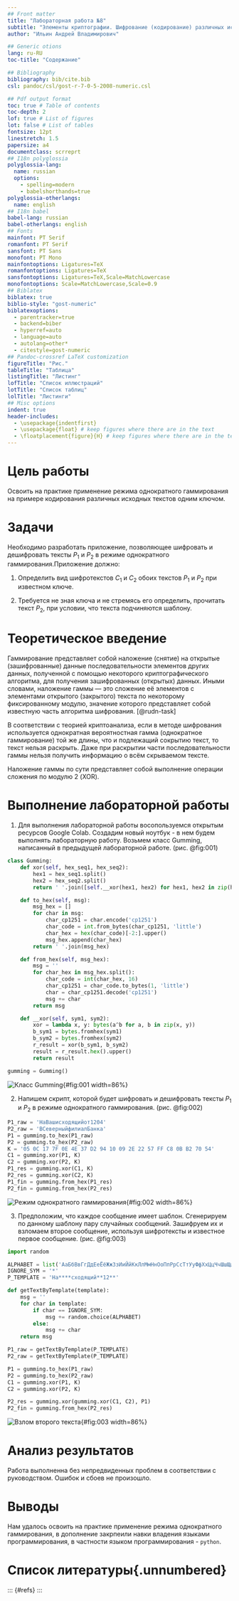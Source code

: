 ```yaml
---
## Front matter
title: "Лабораторная работа №8"
subtitle: "Элементы криптографии. Шифрование (кодирование) различных исходных текстов одним ключом"
author: "Ильин Андрей Владимирович"

## Generic otions
lang: ru-RU
toc-title: "Содержание"

## Bibliography
bibliography: bib/cite.bib
csl: pandoc/csl/gost-r-7-0-5-2008-numeric.csl

## Pdf output format
toc: true # Table of contents
toc-depth: 2
lof: true # List of figures
lot: false # List of tables
fontsize: 12pt
linestretch: 1.5
papersize: a4
documentclass: scrreprt
## I18n polyglossia
polyglossia-lang:
  name: russian
  options:
	- spelling=modern
	- babelshorthands=true
polyglossia-otherlangs:
  name: english
## I18n babel
babel-lang: russian
babel-otherlangs: english
## Fonts
mainfont: PT Serif
romanfont: PT Serif
sansfont: PT Sans
monofont: PT Mono
mainfontoptions: Ligatures=TeX
romanfontoptions: Ligatures=TeX
sansfontoptions: Ligatures=TeX,Scale=MatchLowercase
monofontoptions: Scale=MatchLowercase,Scale=0.9
## Biblatex
biblatex: true
biblio-style: "gost-numeric"
biblatexoptions:
  - parentracker=true
  - backend=biber
  - hyperref=auto
  - language=auto
  - autolang=other*
  - citestyle=gost-numeric
## Pandoc-crossref LaTeX customization
figureTitle: "Рис."
tableTitle: "Таблица"
listingTitle: "Листинг"
lofTitle: "Список иллюстраций"
lotTitle: "Список таблиц"
lolTitle: "Листинги"
## Misc options
indent: true
header-includes:
  - \usepackage{indentfirst}
  - \usepackage{float} # keep figures where there are in the text
  - \floatplacement{figure}{H} # keep figures where there are in the text
---
```


# Цель работы

Освоить на практике применение режима однократного гаммирования на примере кодирования различных исходных текстов одним ключом.

# Задачи

Необходимо разработать приложение, позволяющее шифровать и дешифровать тексты $P_1$ и $P_2$ в режиме однократного гаммирования.Приложение должно:

1. Определить вид шифротекстов $C_1$ и $C_2$ обоих текстов $P_1$ и $P_2$ при известном ключе.

2. Требуется не зная ключа и не стремясь его определить, прочитать текст $P_2$, при условии, что текста подчиняются шаблону.

# Теоретическое введение

Гаммирование представляет собой наложение (снятие) на открытые (зашифрованные) данные последовательности элементов других данных, полученной с помощью некоторого криптографического алгоритма, для получения зашифрованных (открытых) данных. Иными словами, наложение гаммы — это сложение её элементов с элементами открытого (закрытого) текста по некоторому фиксированному модулю, значение которого представляет собой известную часть алгоритма шифрования. [@rudn-task]

В соответствии с теорией криптоанализа, если в методе шифрования используется однократная вероятностная гамма (однократное гаммирование) той же длины, что и подлежащий сокрытию текст, то текст нельзя раскрыть. Даже при раскрытии части последовательности гаммы нельзя получить информацию о всём скрываемом тексте.

Наложение гаммы по сути представляет собой выполнение операции сложения по модулю 2 (XOR).

# Выполнение лабораторной работы

1. Для выполнения лабораторной работы восопользуемся открытым ресурсов Google Colab. Создадим новый ноутбук - в нем будем выполнять лабораторную работу. Возьмем класс Gumming, написанный в предыдущей лабораторной работе. (рис. @fig:001)

```python
class Gumming:
    def xor(self, hex_seq1, hex_seq2):
        hex1 = hex_seq1.split()
        hex2 = hex_seq2.split()
        return ' '.join([self.__xor(hex1, hex2) for hex1, hex2 in zip(hex1, hex2)])

    def to_hex(self, msg):
        msg_hex = []
        for char in msg:
            char_cp1251 = char.encode('cp1251')
            char_code = int.from_bytes(char_cp1251, 'little')
            char_hex = hex(char_code)[-2:].upper()
            msg_hex.append(char_hex)
        return ' '.join(msg_hex)

    def from_hex(self, msg_hex):
        msg = ''
        for char_hex in msg_hex.split():
            char_code = int(char_hex, 16)
            char_cp1251 = char_code.to_bytes(1, 'little')
            char = char_cp1251.decode('cp1251')
            msg += char
        return msg

    def __xor(self, sym1, sym2):
        xor = lambda x, y: bytes(a^b for a, b in zip(x, y))
        b_sym1 = bytes.fromhex(sym1)
        b_sym2 = bytes.fromhex(sym2)
        r_result = xor(b_sym1, b_sym2)
        result = r_result.hex().upper()
        return result

gumming = Gumming()
```

![Класс Gumming](images/01.png){#fig:001 width=86%}

2. Напишем скрипт, которой будет шифровать и дешифровать тексты $P_1$ и $P_2$ в режиме однократного гаммирования. (рис. @fig:002)

```python
P1_raw = 'НаВашисходящийот1204'
P2_raw = 'ВСеверныйфилиалБанка'
P1 = gumming.to_hex(P1_raw)
P2 = gumming.to_hex(P2_raw)
K = '05 0C 17 7F 0E 4E 37 D2 94 10 09 2E 22 57 FF C8 0B B2 70 54'
C1 = gumming.xor(P1, K)
C2 = gumming.xor(P2, K)
P1_res = gumming.xor(C1, K)
P2_res = gumming.xor(C2, K)
P1_fin = gumming.from_hex(P1_res)
P2_fin = gumming.from_hex(P2_res)
```

![Режим однократного гаммирования](images/02.png){#fig:002 width=86%}

3. Предположим, что каждое сообщение имеет шаблон. Сгенерируем по данному шаблону пару случайных сообщений. Зашифруем их и взломаем второе сообщение, используя шифротексты и известное первое сообщение. (рис. @fig:003)

```python
import random

ALPHABET = list('АаБбВвГгДдЕеЁёЖжЗзИиЙйКкЛлМмНнОоПпРрСсТтУуФфХхЦцЧчШшЩщЪъЫыЬьЭэЮюЯя0123456789')
IGNORE_SYM = '*'
P_TEMPLATE = 'На****сходящий**12**'

def getTextByTemplate(template):
    msg = ''
    for char in template:
        if char == IGNORE_SYM:
            msg += random.choice(ALPHABET)
        else:
            msg += char
    return msg

P1_raw = getTextByTemplate(P_TEMPLATE)
P2_raw = getTextByTemplate(P_TEMPLATE)

P1 = gumming.to_hex(P1_raw)
P2 = gumming.to_hex(P2_raw)
C1 = gumming.xor(P1, K)
C2 = gumming.xor(P2, K)

P2_res = gumming.xor(gumming.xor(C1, C2), P1)
P2_fin = gumming.from_hex(P2_res)
```

![Взлом второго текста](images/03.png){#fig:003 width=86%}

# Анализ результатов

Работа выполненна без непредвиденных проблем в соответствии с руководством. Ошибок и сбоев не произошло.

# Выводы

Нам удалось освоить на практике применение режима однократного гаммирования, в дополнение закрпеили навки владения языками программирования, в частности языком программирования - `python`.

# Список литературы{.unnumbered}

::: {#refs}
:::
